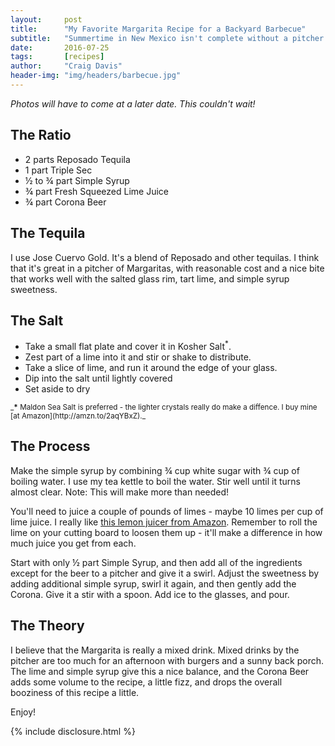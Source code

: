 ```yaml
---
layout:     post
title:      "My Favorite Margarita Recipe for a Backyard Barbecue"
subtitle:   "Summertime in New Mexico isn't complete without a pitcher of Margaritas"
date:       2016-07-25
tags:       [recipes]
author:     "Craig Davis"
header-img: "img/headers/barbecue.jpg"
---
```


_Photos will have to come at a later date. This couldn't wait!_

## The Ratio
* 2 parts Reposado Tequila
* 1 part Triple Sec
* &frac12; to &frac34; part Simple Syrup
* &frac34; part Fresh Squeezed Lime Juice
* &frac34; part Corona Beer

## The Tequila
I use Jose Cuervo Gold. It's a blend of Reposado and other tequilas. I think that it's great in a pitcher of Margaritas, with reasonable cost and a nice bite that works well with the salted glass rim, tart lime, and simple syrup sweetness.

## The Salt
* Take a small flat plate and cover it in Kosher Salt<sup>*</sup>.
* Zest part of a lime into it and stir or shake to distribute.
* Take a slice of lime, and run it around the edge of your glass.
* Dip into the salt until lightly covered
* Set aside to dry

<small>
_<strong>*</strong> Maldon Sea Salt is preferred - the lighter crystals really do make a diffence. I buy mine [at Amazon](http://amzn.to/2aqYBxZ)._
</small>

## The Process
Make the simple syrup by combining &frac34; cup white sugar with &frac34; cup of boiling water. I use my tea kettle to boil the water. Stir well until it turns almost clear. Note: This will make more than needed!

You'll need to juice a couple of pounds of limes - maybe 10 limes per cup of lime juice. I really like [this lemon juicer from Amazon](http://amzn.to/2aoci2o). Remember to roll the lime on your cutting board to loosen them up - it'll make a difference in how much juice you get from each.

Start with only &frac12; part Simple Syrup, and then add all of the ingredients except for the beer to a pitcher and give it a swirl. Adjust the sweetness by adding additional simple syrup, swirl it again, and then gently add the Corona. Give it a stir with a spoon. Add ice to the glasses, and pour.

## The Theory
I believe that the Margarita is really a mixed drink. Mixed drinks by the pitcher are too much for an afternoon with burgers and a sunny back porch. The lime and simple syrup give this a nice balance, and the Corona Beer adds some volume to the recipe, a little fizz, and drops the overall booziness of this recipe a little.

Enjoy!

{% include disclosure.html %}


